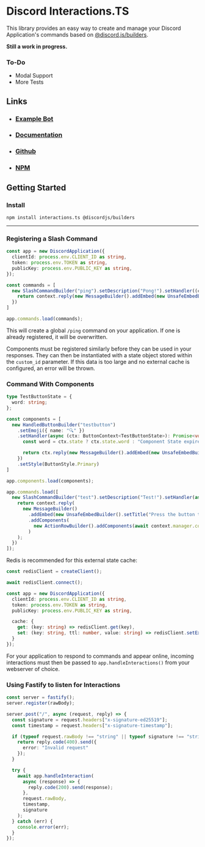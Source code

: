 # Discord Interactions.TS

This library provides an easy way to create and manage your Discord Application's commands based on [@discord.js/builders](https://github.com/discordjs/discord.js/tree/main/packages/builders/).

**Still a work in progress.**

### To-Do
 - Modal Support
 - More Tests

## Links 
 - ### [Example Bot](https://github.com/ssMMiles/bot-template)
 - ### [Documentation](https://interactions-ts.pages.dev/)
 - ### [Github](https://github.com/ssMMiles/interactions.ts)
 - ### [NPM](https://www.npmjs.com/package/interactions.ts)

## Getting Started

### Install

`npm install interactions.ts @discordjs/builders`

---------------------------------------------------------------------------------------------------------------------

### Registering a Slash Command

```typescript
const app = new DiscordApplication({
  clientId: process.env.CLIENT_ID as string,
  token: process.env.TOKEN as string,
  publicKey: process.env.PUBLIC_KEY as string,
});

const commands = [
  new SlashCommandBuilder("ping").setDescription("Pong!").setHandler((context) => {
    return context.reply(new MessageBuilder().addEmbed(new UnsafeEmbedBuilder().setTitle("Pong!")));
  })
]

app.commands.load(commands);
```

This will create a global `/ping` command on your application. If one is already registered, it will be overwritten.

Components must be registered similarly before they can be used in your responses. They can then be instantiated with a state object stored within the `custom_id` parameter. If this data is too large and no external cache is configured, an error will be thrown.

### Command With Components

```typescript
type TestButtonState = {
  word: string;
};

const components = [
  new HandledButtonBuilder("testbutton")
    .setEmoji({ name: "🔍" })
    .setHandler(async (ctx: ButtonContext<TestButtonState>): Promise<void> => {
      const word = ctx.state ? ctx.state.word : "Component State expired";

      return ctx.reply(new MessageBuilder().addEmbed(new UnsafeEmbedBuilder().setTitle(word)));
    })
    .setStyle(ButtonStyle.Primary)
]

app.components.load(components);

app.commands.load([
  new SlashCommandBuilder("test").setDescription("Test!").setHandler(async (context) => {
    return context.reply(
      new MessageBuilder()
        .addEmbed(new UnsafeEmbedBuilder().setTitle("Press the button to update the message!"))
        .addComponents(
          new ActionRowBuilder().addComponents(await context.manager.components.createInstance("testbutton", { word: "Surprise!" }))
        )
    );
  })
]);

```

Redis is recommended for this external state cache:

```typescript
const redisClient = createClient();

await redisClient.connect();

const app = new DiscordApplication({
  clientId: process.env.CLIENT_ID as string,
  token: process.env.TOKEN as string,
  publicKey: process.env.PUBLIC_KEY as string,

  cache: {
    get: (key: string) => redisClient.get(key),
    set: (key: string, ttl: number, value: string) => redisClient.setEx(key, ttl, value)
  }
});
```

For your application to respond to commands and appear online, incoming interactions must then be passed to `app.handleInteractions()` from your webserver of choice.

### Using Fastify to listen for Interactions

```typescript
const server = fastify();
server.register(rawBody);

server.post("/", async (request, reply) => {
  const signature = request.headers["x-signature-ed25519"];
  const timestamp = request.headers["x-signature-timestamp"];

  if (typeof request.rawBody !== "string" || typeof signature !== "string" || typeof timestamp !== "string") {
    return reply.code(400).send({
      error: "Invalid request"
    });
  }

  try {
    await app.handleInteraction(
      async (response) => {
        reply.code(200).send(response);
      },
      request.rawBody,
      timestamp,
      signature
    );
  } catch (err) {
    console.error(err);
  }
});
```